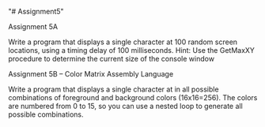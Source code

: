 "# Assignment5" 

Assignment 5A

Write a program that displays a single character at 100 random screen locations, using a timing delay of 100 milliseconds. Hint: Use the GetMaxXY procedure to determine the current size of the console window

Assignment 5B – Color Matrix Assembly Language

Write a program that displays a single character at in all possible combinations of foreground and background colors (16x16=256). The colors are numbered from 0 to 15, so you can use a nested loop to generate all possible combinations.
